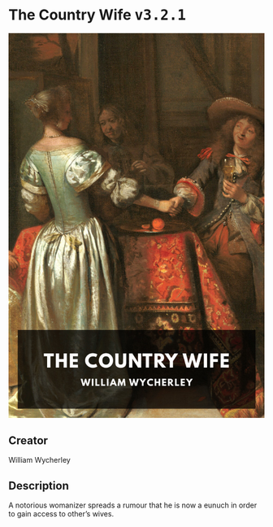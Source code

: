 
# The Country Wife <kbd>v3.2.1</kbd>

<center>
  <img src="./cover-1024.jpg"/>
</center>

## Creator
William Wycherley

## Description
A notorious womanizer spreads a rumour that he is now a eunuch in order to gain access to other’s wives.
